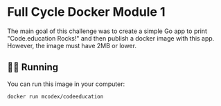 # Full Cycle Docker Module 1

The main goal of this challenge was to create a simple Go app to print "Code.education Rocks!" and then publish a docker image with this app. However, the image must have 2MB or lower.

## 🏃‍♂️ Running

You can run this image in your computer:

```bash
docker run mcodex/codeeducation
```